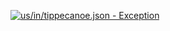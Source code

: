 [![us/in/tippecanoe.json - Exception](https://img.shields.io/badge/us/in/tippecanoe.json-Exception-red)](https://github.com/openaddresses/openaddresses/tree/master/sources/us/in/tippecanoe.json)